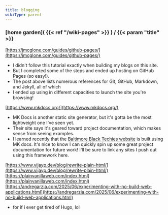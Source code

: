 ```yaml
---
title: blogging
wikiType: parent
---
```

### [home garden]( {{< ref "/wiki-pages" >}} ) / {{< param "title" >}}
[https://jmcglone.com/guides/github-pages/](https://jmcglone.com/guides/github-pages/)
- I didn't follow this tutorial exactly when building my blogs on this site.
- But I completed some of the steps and ended up hosting on GitHub Pages (so easy!).
- The post above lists numerous references for Git, GitHub, Markdown, and Jekyll, all of which
- I ended up using in different capacities to launch the site you're browsing!				

[https://www.mkdocs.org/](https://www.mkdocs.org/)
- MK Docs is another static site generator, but it's gotta be the most lightweight one I've seen yet.
- Their site says it's geared toward project documentation, which makes sense from seeing examples.
- I learned recently that the [Baltimore Black Techies website](http://bmoreblack.tech) 
is built using MK docs. It's nice to know I can quickly spin up some great project documentation for 
future work! I'll be sure to link any sites I push out using this framework here. 

[https://www.vijayp.dev/blog/rewrite-plain-html/](https://www.vijayp.dev/blog/rewrite-plain-html/)
[https://plainvanillaweb.com/index.html](https://plainvanillaweb.com/index.html)
[https://andregarzia.com/2025/06/experimenting-with-no-build-web-applications.html](https://andregarzia.com/2025/06/experimenting-with-no-build-web-applications.html)
- for if i ever get tired of Hugo, lol
